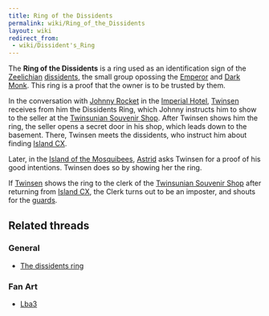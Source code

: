 ```yaml
---
title: Ring of the Dissidents
permalink: wiki/Ring_of_the_Dissidents
layout: wiki
redirect_from:
 - wiki/Dissident's_Ring
---
```


The **Ring of the Dissidents** is a ring used as an identification sign
of the [Zeelichian](Zeelich "wikilink")
[dissidents](dissident "wikilink"), the small group opossing the
[Emperor](Emperor "wikilink") and [Dark Monk](Dark_Monk "wikilink").
This ring is a proof that the owner is to be trusted by them.

In the conversation with [Johnny Rocket](Johnny_Rocket "wikilink") in
the [Imperial Hotel](Imperial_Hotel "wikilink"),
[Twinsen](Twinsen "wikilink") receives from him the Dissidents Ring,
which Johnny instructs him to show to the seller at the [Twinsunian
Souvenir Shop](Twinsunian_Souvenir_Shop "wikilink"). After Twinsen shows
him the ring, the seller opens a secret door in his shop, which leads
down to the basement. There, Twinsen meets the dissidents, who instruct
him about finding [Island CX](Island_CX "wikilink").

Later, in the [Island of the
Mosquibees](Island_of_the_Mosquibees "wikilink"),
[Astrid](Astrid "wikilink") asks Twinsen for a proof of his good
intentions. Twinsen does so by showing her the ring.

If [Twinsen](Twinsen "wikilink") shows the ring to the clerk of the
[Twinsunian Souvenir Shop](Twinsunian_Souvenir_Shop "wikilink") after
returning from [Island CX](Island_CX "wikilink"), the Clerk turns out to
be an imposter, and shouts for the
[guards](Franco_Laser_Soldier "wikilink").

## Related threads

### General

- [The dissidents
  ring](https://forum.magicball.net/showthread.php?t=4632)

### Fan Art

- [Lba3](http://forum.magicball.net/showthread.php?p=112171#post112171)
